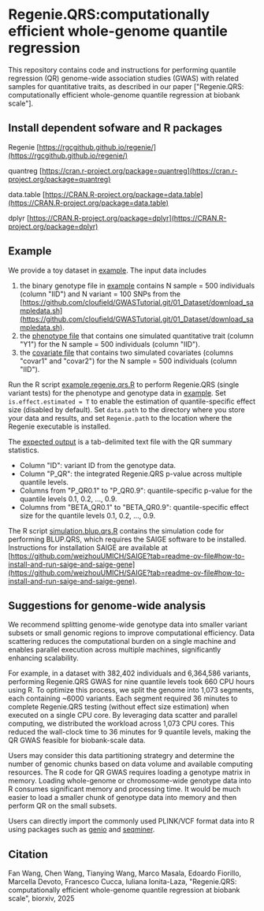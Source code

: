 # Regenie.QRS:computationally efficient whole-genome quantile regression 
This repository contains code and instructions for performing quantile regression (QR) genome-wide association studies (GWAS) with related samples for quantitative traits, as described in our paper ["Regenie.QRS: computationally efficient whole-genome quantile regression at biobank scale"].

## Install dependent sofware and R packages

Regenie [https://rgcgithub.github.io/regenie/](https://rgcgithub.github.io/regenie/)

quantreg [https://cran.r-project.org/package=quantreg](https://cran.r-project.org/package=quantreg)

data.table [https://CRAN.R-project.org/package=data.table](https://CRAN.R-project.org/package=data.table)

dplyr [https://CRAN.R-project.org/package=dplyr](https://CRAN.R-project.org/package=dplyr)


## Example

We provide a toy dataset in [example](/example). 
The input data includes 
1) the binary genotype file in [example](/example) contains N sample = 500 individuals (column "IID") 
and N variant = 100 SNPs from the [https://github.com/cloufield/GWASTutorial.git/01_Dataset/download_sampledata.sh](https://github.com/cloufield/GWASTutorial.git/01_Dataset/download_sampledata.sh).
2) the [phenotype file](example/normalized_pheno.txt) that contains one simulated quantitative trait (column "Y1") for the N sample = 500 individuals (column "IID").
3) the [covariate file](example/covariate.txt) that contains two simulated covariates (columns "covar1" and "covar2") for the N sample = 500 individuals (column "IID").

Run the R script [example.regenie.qrs.R](example.regenie.qrs.R) to perform Regenie.QRS (single variant tests) for the phenotype and genotype data in [example](/example). Set ```is.effect.estimated = T``` to enable the estimation of quantile-specific effect size (disabled by default). Set ```data.path``` to the directory where you store your data and results, and set ```Regenie.path``` to the location where the Regenie executable is installed.


The [expected output](example/example.sumstat.tsv) is a tab-delimited text file with the QR summary statistics. 
- Column "ID": variant ID from the genotype data.
- Column "P_QR": the integrated Regenie.QRS p-value across multiple quantile levels.
- Columns from "P_QR0.1" to "P_QR0.9": quantile-specific p-value for the quantile levels 0.1, 0.2, ..., 0.9.
- Columns from "BETA_QR0.1" to "BETA_QR0.9": quantile-specific effect size for the quantile levels 0.1, 0.2, ..., 0.9.

The R script [simulation.blup.qrs.R](simulation.blup.qrs.R) contains the simulation code for performing BLUP.QRS, which requires the SAIGE software to be installed. Instructions for installation SAIGE are available at [https://github.com/weizhouUMICH/SAIGE?tab=readme-ov-file#how-to-install-and-run-saige-and-saige-gene](https://github.com/weizhouUMICH/SAIGE?tab=readme-ov-file#how-to-install-and-run-saige-and-saige-gene).

## Suggestions for genome-wide analysis

We recommend splitting genome-wide genotype data into smaller variant subsets or small genomic regions to improve computational efficiency. Data scattering reduces the computational burden on a single machine and enables parallel execution across multiple machines, significantly enhancing scalability. 

For example, in a dataset with 382,402 individuals and 6,364,586 variants, performing Regenie.QRS GWAS for nine quantile levels took 660 CPU hours using R. To optimize this process, we split the genome into 1,073 segments, each containing ~6000 variants. Each segment required 36 minutes to complete Regenie.QRS testing (without effect size estimation) when executed on a single CPU core. By leveraging data scatter and parallel computing, we distributed the workload across 1,073 CPU cores. This reduced the wall-clock time to 36 minutes for 9 quantile levels, making the QR GWAS feasible for biobank-scale data.


Users may consider this data partitioning strategry and determine the number of genomic chunks based on data volume and available computing resources. The R code for QR GWAS requires loading a genotype matrix in memory. Loading whole-genome or chromosome-wide genotype data into R consumes significant memory and processing time. It would be much easier to load a smaller chunk of genotype data into memory and then perform QR on the small subsets. 

Users can directly import the commonly used PLINK/VCF format data into R using packages such as [genio](https://github.com/OchoaLab/genio) and [seqminer](https://github.com/zhanxw/seqminer). 


## Citation

Fan Wang, Chen Wang, Tianying Wang, Marco Masala, Edoardo Fiorillo, Marcella Devoto, Francesco Cucca, Iuliana Ionita-Laza, "Regenie.QRS: computationally efficient whole-genome quantile regression at biobank scale", biorxiv, 2025
